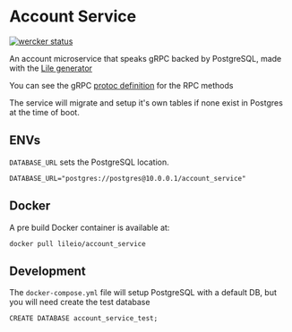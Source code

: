 # Account Service 

[![wercker status](https://app.wercker.com/status/9dad41bd24267b293467b812647f5d37/s/master "wercker status")](https://app.wercker.com/project/byKey/9dad41bd24267b293467b812647f5d37)


An account microservice that speaks gRPC backed by PostgreSQL, made with the [Lile generator](https://github.com/lileio/lile)

You can see the gRPC [protoc definition](https://github.com/arbarlow/account_service/blob/master/account/account.proto) for the RPC methods

The service will migrate and setup it's own tables if none exist in Postgres at the time of boot.

## ENVs

`DATABASE_URL` sets the PostgreSQL location.

```
DATABASE_URL="postgres://postgres@10.0.0.1/account_service"
```

## Docker

A pre build Docker container is available at:

```
docker pull lileio/account_service
```

## Development
The `docker-compose.yml` file will setup PostgreSQL with a default DB, but you will need create the test database

```
CREATE DATABASE account_service_test;
```
